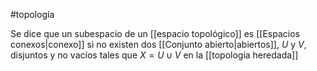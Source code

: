 #topología 

Se dice que un subespacio de un [[espacio topológico]] es [[Espacios conexos|conexo]] si no existen dos [[Conjunto abierto|abiertos]], $U$ y $V$, disjuntos y no vacíos tales que $X=U \cup V$ en la [[topología heredada]]